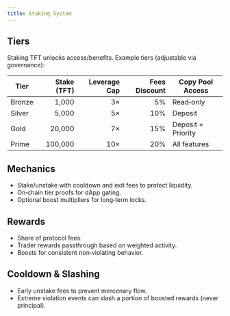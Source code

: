 ```yaml
---
title: Staking System
---
```

## Tiers
Staking TFT unlocks access/benefits. Example tiers (adjustable via governance):

| Tier | Stake (TFT) | Leverage Cap | Fees Discount | Copy Pool Access |
|---|---:|---:|---:|---|
| Bronze | 1,000 | 3× | 5% | Read‑only |
| Silver | 5,000 | 5× | 10% | Deposit |
| Gold | 20,000 | 7× | 15% | Deposit + Priority |
| Prime | 100,000 | 10× | 20% | All features |

## Mechanics
- Stake/unstake with cooldown and exit fees to protect liquidity.  
- On‑chain tier proofs for dApp gating.  
- Optional boost multipliers for long‑term locks.

## Rewards
- Share of protocol fees.  
- Trader rewards passthrough based on weighted activity.  
- Boosts for consistent non‑violating behavior.

## Cooldown & Slashing
- Early unstake fees to prevent mercenary flow.  
- Extreme violation events can slash a portion of boosted rewards (never principal).
